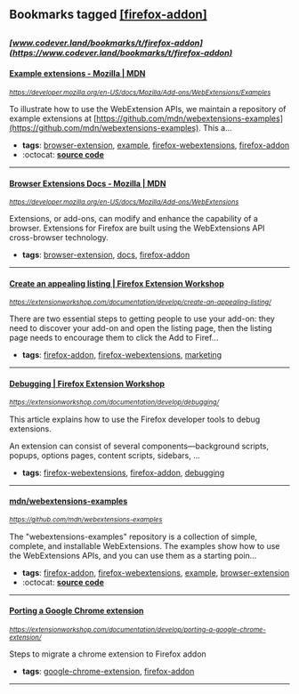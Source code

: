 ## Bookmarks tagged [[firefox-addon]](https://www.codever.land/search?q=[firefox-addon])

_<sup><sup>[www.codever.land/bookmarks/t/firefox-addon](https://www.codever.land/bookmarks/t/firefox-addon)</sup></sup>_
---
#### [Example extensions - Mozilla | MDN](https://developer.mozilla.org/en-US/docs/Mozilla/Add-ons/WebExtensions/Examples)
_<sup>https://developer.mozilla.org/en-US/docs/Mozilla/Add-ons/WebExtensions/Examples</sup>_

To illustrate how to use the WebExtension APIs, we maintain a repository of example extensions at [https://github.com/mdn/webextensions-examples](https://github.com/mdn/webextensions-examples). This a...
* **tags**: [browser-extension](../tagged/browser-extension.md), [example](../tagged/example.md), [firefox-webextensions](../tagged/firefox-webextensions.md), [firefox-addon](../tagged/firefox-addon.md)
* :octocat: **[source code](https://github.com/mdn/webextensions-examples)**
---
#### [Browser Extensions Docs - Mozilla | MDN](https://developer.mozilla.org/en-US/docs/Mozilla/Add-ons/WebExtensions)
_<sup>https://developer.mozilla.org/en-US/docs/Mozilla/Add-ons/WebExtensions</sup>_

Extensions, or add-ons, can modify and enhance the capability of a browser. Extensions for Firefox are built using the WebExtensions API cross-browser technology.
* **tags**: [browser-extension](../tagged/browser-extension.md), [docs](../tagged/docs.md), [firefox-addon](../tagged/firefox-addon.md)
---
#### [Create an appealing listing | Firefox Extension Workshop](https://extensionworkshop.com/documentation/develop/create-an-appealing-listing/)
_<sup>https://extensionworkshop.com/documentation/develop/create-an-appealing-listing/</sup>_

There are two essential steps to getting people to use your add-on: they need to discover your add-on and open the listing page, then the listing page needs to encourage them to click the Add to Firef...
* **tags**: [firefox-addon](../tagged/firefox-addon.md), [firefox-webextensions](../tagged/firefox-webextensions.md), [marketing](../tagged/marketing.md)
---
#### [Debugging | Firefox Extension Workshop](https://extensionworkshop.com/documentation/develop/debugging/)
_<sup>https://extensionworkshop.com/documentation/develop/debugging/</sup>_

This article explains how to use the Firefox developer tools to debug extensions.

An extension can consist of several components—background scripts, popups, options pages, content scripts, sidebars, ...
* **tags**: [firefox-webextensions](../tagged/firefox-webextensions.md), [firefox-addon](../tagged/firefox-addon.md), [debugging](../tagged/debugging.md)
---
#### [mdn/webextensions-examples](https://github.com/mdn/webextensions-examples)
_<sup>https://github.com/mdn/webextensions-examples</sup>_

The "webextensions-examples" repository is a collection of simple, complete, and installable WebExtensions. The examples show how to use the WebExtensions APIs, and you can use them as a starting poin...
* **tags**: [firefox-addon](../tagged/firefox-addon.md), [firefox-webextensions](../tagged/firefox-webextensions.md), [example](../tagged/example.md), [browser-extension](../tagged/browser-extension.md)
* :octocat: **[source code](https://github.com/mdn/webextensions-examples)**
---
#### [Porting a Google Chrome extension](https://extensionworkshop.com/documentation/develop/porting-a-google-chrome-extension/)
_<sup>https://extensionworkshop.com/documentation/develop/porting-a-google-chrome-extension/</sup>_

Steps to migrate a chrome extension to Firefox addon
* **tags**: [google-chrome-extension](../tagged/google-chrome-extension.md), [firefox-addon](../tagged/firefox-addon.md)
---
